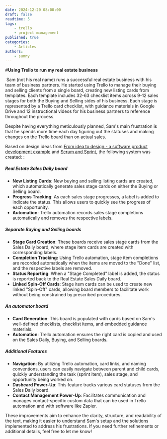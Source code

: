 ```yaml
---
date: 2024-12-20 08:00:00
draft: false
readtime: 5
tags:
    - trello
    - project management
published: true
categories:
    - Articles
authors:
    - sunny
---
```

#**Using Trello to run my real estate business**

<!-- More -->
‌
Sam (not his real name) runs a successful real estate business with his team of business partners. He started using Trello to manage their buying and selling clients from a single board, creating new listing cards from templates. Each template includes 32-63 checklist items across 9-12 sales stages for both the Buying and Selling sides of his business. Each stage is represented by a Trello card checklist, with guidance materials in Google Drive and 12 instructional videos for his business partners to reference throughout the process. 

Despite having everything meticulously planned, Sam's main frustration is that he spends more time each day figuring out the statuses and making changes on the Trello board than on actual sales.

Based on design ideas from  [From idea to design - a software product development example](https://blog-doc-ngaw.onrender.com/posts/from-idea-to-design-a-software-product-development-example/) and [Scrum and Sprint](https://blog-doc-ngaw.onrender.com/posts/scrum-and-sprint/), the following system was created: :

##### Real Estate Sales Daily board

*  **New Listing Cards**: New buying and selling listing cards are created, which automatically generate sales stage cards on either the Buying or Selling board.
*  **Progress Tracking**: As each sales stage progresses, a label is added to indicate the status. This allows users to quickly see the progress of each opportunity.
*  **Automation**: Trello automation records sales stage completions automatically and removes the respective labels.

##### Separate Buying and Selling boards

*  **Stage Card Creation**: These boards receive sales stage cards from the Sales Daily board, where stage item cards are created with corresponding labels.
*  **Completion Tracking:** Using Trello automation, stage item completions are recorded automatically when the items are moved to the "Done" list, and the respective labels are removed.
*  **Status Reporting**: When a "Stage Completed" label is added, the status is reported back to the Real Estate Sales Daily board.
*  **Linked Spin-Off Cards**: Stage item cards can be used to create new linked "Spin-Off" cards, allowing board members to facilitate work without being constrained by prescribed procedures.

##### An automator board

*  **Card Generation**: This board is populated with cards based on Sam's well-defined checklists, checklist items, and embedded guidance materials.
*  **Automation**: Trello automation ensures the right card is copied and used on the Sales Daily, Buying, and Selling boards.
   
##### Additional Features

*  **Navigation**: By utilizing Trello automation, card links, and naming conventions, users can easily navigate between parent and child cards, quickly understanding the task (sprint item), sales stage, and opportunity being worked on.
*  **Dashcard Power-Up**: This feature tracks various card statuses from the Sales Daily board.
*  **Contact Management Power-Up**: Facilitates communication and manages contact-specific custom data that can be used in Trello automation and with software like Zapier.

These improvements aim to enhance the clarity, structure, and readability of the text, making it easier to understand Sam's setup and the solutions implemented to address his frustrations. If you need further refinements or additional details, feel free to let me know!